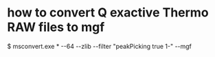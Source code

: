 # how to convert Q exactive Thermo RAW files to mgf
$ msconvert.exe * --64 --zlib --filter "peakPicking true 1-" --mgf



